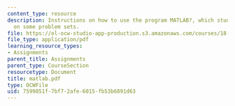 ```yaml
---
content_type: resource
description: Instructions on how to use the program MATLAB?, which students must use
  on some problem sets.
file: https://ol-ocw-studio-app-production.s3.amazonaws.com/courses/18-02-multivariable-calculus-fall-2007/7599851f7bf72afe6015fb53b6891d63_matlab.pdf
file_type: application/pdf
learning_resource_types:
- Assignments
parent_title: Assignments
parent_type: CourseSection
resourcetype: Document
title: matlab.pdf
type: OCWFile
uid: 7599851f-7bf7-2afe-6015-fb53b6891d63
---
```

